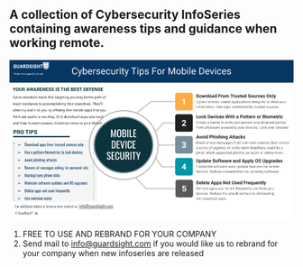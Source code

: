 ## A collection of Cybersecurity InfoSeries containing awareness tips and guidance when working remote.

![img](images/GuardSight-Working_From_Home-Mobile-Devices.png)

1. FREE TO USE AND REBRAND FOR YOUR COMPANY
2. Send mail to info@guardsight.com if you would like us to rebrand for your company when new infoseries are released
